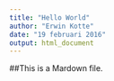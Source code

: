 ```yaml
---
title: "Hello World"
author: "Erwin Kotte"
date: "19 februari 2016"
output: html_document
---
```


##This is a Mardown file.